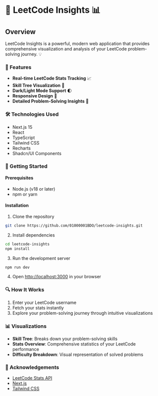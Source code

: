 # 🚀 LeetCode Insights 📊

## Overview

LeetCode Insights is a powerful, modern web application that provides comprehensive visualization and analysis of your LeetCode problem-solving journey. 💡

### 🌟 Features

- **Real-time LeetCode Stats Tracking** 📈
- **Skill Tree Visualization** 🌳
- **Dark/Light Mode Support** 🌓
- **Responsive Design** 📱
- **Detailed Problem-Solving Insights** 🧩

### 🛠 Technologies Used

- Next.js 15
- React
- TypeScript
- Tailwind CSS
- Recharts
- Shadcn/UI Components

### 🚦 Getting Started

#### Prerequisites

- Node.js (v18 or later)
- npm or yarn

#### Installation

1. Clone the repository
```bash
git clone https://github.com/01000001BDO/leetcode-insights.git
```

2. Install dependencies
```bash
cd leetcode-insights
npm install
```

3. Run the development server
```bash
npm run dev
```

4. Open [http://localhost:3000](http://localhost:3000) in your browser

### 🔍 How It Works

1. Enter your LeetCode username
2. Fetch your stats instantly
3. Explore your problem-solving journey through intuitive visualizations

### 📊 Visualizations

- **Skill Tree**: Breaks down your problem-solving skills
- **Stats Overview**: Comprehensive statistics of your LeetCode performance
- **Difficulty Breakdown**: Visual representation of solved problems


### 🙌 Acknowledgements

- [LeetCode Stats API](https://github.com/JeremyTsaii/leetcode-stats-api)
- [Next.js](https://nextjs.org/)
- [Tailwind CSS](https://tailwindcss.com/)
